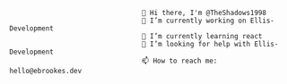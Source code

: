 
                                     👋 Hi there, I'm @TheShadows1998
                                     🔭 I’m currently working on Ellis-Development
                                     🌱 I’m currently learning react 
                                     🤔 I’m looking for help with Ellis-Development 
                                     📫 How to reach me: hello@ebrookes.dev    
